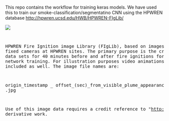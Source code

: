 This repo contains the workflow for training keras models. We have used this to 
train our smoke-classification/segmentatino CNN using the HPWREN database http://hpwren.ucsd.edu/HWB/HPWREN-FIgLib/

<img src="http://hpwren.ucsd.edu/HWB/HPWREN-FIgLib/20180806-Holy-sp-s-mobo-c/1533587430_+01680.jpg">
<pre>






HPWREN Fire Ignition image Library (FIgLib), based on images from fixed cameras at HPWREN sites. 
The primary purpose is the creation of data sets for 40 minutes before and after fire ignitions for neural network training. 
For illustration purposes video animations are included as well. The image file names are:

 origin_timestamp _ offset_(sec)_from_visible_plume_appearance .jpg

Use of this image data requires a credit reference to "http://hpwren.ucsd.edu/" in derivative work.